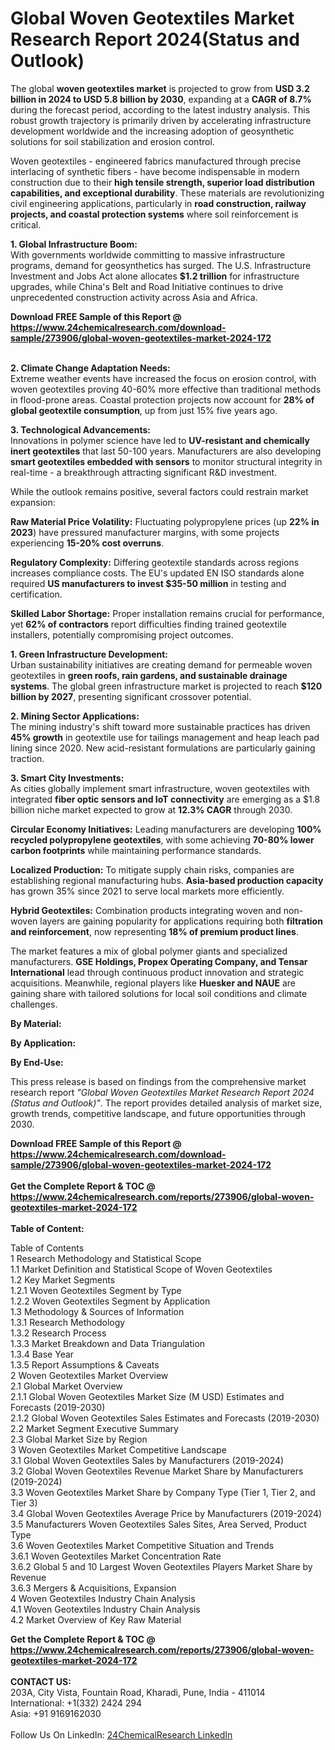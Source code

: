 <h1>Global Woven Geotextiles Market Research Report 2024(Status and Outlook)</h1><p>The global <strong>woven geotextiles market</strong> is projected to grow from <strong>USD 3.2 billion in 2024 to USD 5.8 billion by 2030</strong>, expanding at a <strong>CAGR of 8.7%</strong> during the forecast period, according to the latest industry analysis. This robust growth trajectory is primarily driven by accelerating infrastructure development worldwide and the increasing adoption of geosynthetic solutions for soil stabilization and erosion control.</p><p>Woven geotextiles - engineered fabrics manufactured through precise interlacing of synthetic fibers - have become indispensable in modern construction due to their <strong>high tensile strength, superior load distribution capabilities, and exceptional durability</strong>. These materials are revolutionizing civil engineering applications, particularly in <strong>road construction, railway projects, and coastal protection systems</strong> where soil reinforcement is critical.</p><p><strong>1. Global Infrastructure Boom:</strong><br>
With governments worldwide committing to massive infrastructure programs, demand for geosynthetics has surged. The U.S. Infrastructure Investment and Jobs Act alone allocates <strong>$1.2 trillion</strong> for infrastructure upgrades, while China's Belt and Road Initiative continues to drive unprecedented construction activity across Asia and Africa.</p><div><b>Download FREE Sample of this Report @ 
            <a href="https://www.24chemicalresearch.com/download-sample/273906/global-woven-geotextiles-market-2024-172">
            https://www.24chemicalresearch.com/download-sample/273906/global-woven-geotextiles-market-2024-172</a></b></div><br><p><strong>2. Climate Change Adaptation Needs:</strong><br>
Extreme weather events have increased the focus on erosion control, with woven geotextiles proving 40-60% more effective than traditional methods in flood-prone areas. Coastal protection projects now account for <strong>28% of global geotextile consumption</strong>, up from just 15% five years ago.</p><p><strong>3. Technological Advancements:</strong><br>
Innovations in polymer science have led to <strong>UV-resistant and chemically inert geotextiles</strong> that last 50-100 years. Manufacturers are also developing <strong>smart geotextiles embedded with sensors</strong> to monitor structural integrity in real-time - a breakthrough attracting significant R&amp;D investment.</p><p>While the outlook remains positive, several factors could restrain market expansion:</p><p><strong>Raw Material Price Volatility:</strong> Fluctuating polypropylene prices (up <strong>22% in 2023</strong>) have pressured manufacturer margins, with some projects experiencing <strong>15-20% cost overruns</strong>.</p><p><strong>Regulatory Complexity:</strong> Differing geotextile standards across regions increases compliance costs. The EU's updated EN ISO standards alone required <strong>US manufacturers to invest $35-50 million</strong> in testing and certification.</p><p><strong>Skilled Labor Shortage:</strong> Proper installation remains crucial for performance, yet <strong>62% of contractors</strong> report difficulties finding trained geotextile installers, potentially compromising project outcomes.</p><p><strong>1. Green Infrastructure Development:</strong><br>
Urban sustainability initiatives are creating demand for permeable woven geotextiles in <strong>green roofs, rain gardens, and sustainable drainage systems</strong>. The global green infrastructure market is projected to reach <strong>$120 billion by 2027</strong>, presenting significant crossover potential.</p><p><strong>2. Mining Sector Applications:</strong><br>
The mining industry's shift toward more sustainable practices has driven <strong>45% growth</strong> in geotextile use for tailings management and heap leach pad lining since 2020. New acid-resistant formulations are particularly gaining traction.</p><p><strong>3. Smart City Investments:</strong><br>
As cities globally implement smart infrastructure, woven geotextiles with integrated <strong>fiber optic sensors and IoT connectivity</strong> are emerging as a $1.8 billion niche market expected to grow at <strong>12.3% CAGR</strong> through 2030.</p><p><strong>Circular Economy Initiatives:</strong> Leading manufacturers are developing <strong>100% recycled polypropylene geotextiles</strong>, with some achieving <strong>70-80% lower carbon footprints</strong> while maintaining performance standards.</p><p><strong>Localized Production:</strong> To mitigate supply chain risks, companies are establishing regional manufacturing hubs. <strong>Asia-based production capacity</strong> has grown 35% since 2021 to serve local markets more efficiently.</p><p><strong>Hybrid Geotextiles:</strong> Combination products integrating woven and non-woven layers are gaining popularity for applications requiring both <strong>filtration and reinforcement</strong>, now representing <strong>18% of premium product lines</strong>.</p><p>The market features a mix of global polymer giants and specialized manufacturers. <strong>GSE Holdings, Propex Operating Company, and Tensar International</strong> lead through continuous product innovation and strategic acquisitions. Meanwhile, regional players like <strong>Huesker and NAUE</strong> are gaining share with tailored solutions for local soil conditions and climate challenges.</p><p><strong>By Material:</strong></p><p><strong>By Application:</strong></p><p><strong>By End-Use:</strong></p><p>This press release is based on findings from the comprehensive market research report <em>"Global Woven Geotextiles Market Research Report 2024 (Status and Outlook)"</em>. The report provides detailed analysis of market size, growth trends, competitive landscape, and future opportunities through 2030.</p><div><b>Download FREE Sample of this Report @ 
            <a href="https://www.24chemicalresearch.com/download-sample/273906/global-woven-geotextiles-market-2024-172">
            https://www.24chemicalresearch.com/download-sample/273906/global-woven-geotextiles-market-2024-172</a></b></div><br><div><b>Get the Complete Report & TOC @ 
            <a href="https://www.24chemicalresearch.com/reports/273906/global-woven-geotextiles-market-2024-172">
            https://www.24chemicalresearch.com/reports/273906/global-woven-geotextiles-market-2024-172</a></b></div><br>
            <b>Table of Content:</b><p>Table of Contents<br />
1 Research Methodology and Statistical Scope<br />
1.1 Market Definition and Statistical Scope of Woven Geotextiles<br />
1.2 Key Market Segments<br />
1.2.1 Woven Geotextiles Segment by Type<br />
1.2.2 Woven Geotextiles Segment by Application<br />
1.3 Methodology & Sources of Information<br />
1.3.1 Research Methodology<br />
1.3.2 Research Process<br />
1.3.3 Market Breakdown and Data Triangulation<br />
1.3.4 Base Year<br />
1.3.5 Report Assumptions & Caveats<br />
2 Woven Geotextiles Market Overview<br />
2.1 Global Market Overview<br />
2.1.1 Global Woven Geotextiles Market Size (M USD) Estimates and Forecasts (2019-2030)<br />
2.1.2 Global Woven Geotextiles Sales Estimates and Forecasts (2019-2030)<br />
2.2 Market Segment Executive Summary<br />
2.3 Global Market Size by Region<br />
3 Woven Geotextiles Market Competitive Landscape<br />
3.1 Global Woven Geotextiles Sales by Manufacturers (2019-2024)<br />
3.2 Global Woven Geotextiles Revenue Market Share by Manufacturers (2019-2024)<br />
3.3 Woven Geotextiles Market Share by Company Type (Tier 1, Tier 2, and Tier 3)<br />
3.4 Global Woven Geotextiles Average Price by Manufacturers (2019-2024)<br />
3.5 Manufacturers Woven Geotextiles Sales Sites, Area Served, Product Type<br />
3.6 Woven Geotextiles Market Competitive Situation and Trends<br />
3.6.1 Woven Geotextiles Market Concentration Rate<br />
3.6.2 Global 5 and 10 Largest Woven Geotextiles Players Market Share by Revenue<br />
3.6.3 Mergers & Acquisitions, Expansion<br />
4 Woven Geotextiles Industry Chain Analysis<br />
4.1 Woven Geotextiles Industry Chain Analysis<br />
4.2 Market Overview of Key Raw Material</p><div><b>Get the Complete Report & TOC @ 
            <a href="https://www.24chemicalresearch.com/reports/273906/global-woven-geotextiles-market-2024-172">
            https://www.24chemicalresearch.com/reports/273906/global-woven-geotextiles-market-2024-172</a></b></div><br><b>CONTACT US:</b><br>
            203A, City Vista, Fountain Road, Kharadi, Pune, India - 411014<br>
            International: +1(332) 2424 294<br>
            Asia: +91 9169162030 <br><br>
            Follow Us On LinkedIn: <a href="https://www.linkedin.com/company/24chemicalresearch/">24ChemicalResearch LinkedIn</a>